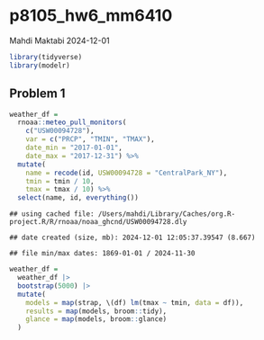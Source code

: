 p8105_hw6_mm6410
================
Mahdi Maktabi
2024-12-01

``` r
library(tidyverse)
library(modelr)
```

## Problem 1

``` r
weather_df = 
  rnoaa::meteo_pull_monitors(
    c("USW00094728"),
    var = c("PRCP", "TMIN", "TMAX"), 
    date_min = "2017-01-01",
    date_max = "2017-12-31") %>%
  mutate(
    name = recode(id, USW00094728 = "CentralPark_NY"),
    tmin = tmin / 10,
    tmax = tmax / 10) %>%
  select(name, id, everything())
```

    ## using cached file: /Users/mahdi/Library/Caches/org.R-project.R/R/rnoaa/noaa_ghcnd/USW00094728.dly

    ## date created (size, mb): 2024-12-01 12:05:37.39547 (8.667)

    ## file min/max dates: 1869-01-01 / 2024-11-30

``` r
weather_df =
  weather_df |>
  bootstrap(5000) |> 
  mutate(
    models = map(strap, \(df) lm(tmax ~ tmin, data = df)),
    results = map(models, broom::tidy),
    glance = map(models, broom::glance)
  )
```
